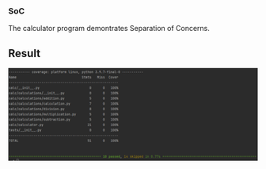 ### SoC
The calculator program demontrates Separation of Concerns.

## Result
![Result](image/result.png)
